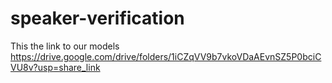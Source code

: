 # speaker-verification
This the link to our models
https://drive.google.com/drive/folders/1iCZqVV9b7vkoVDaAEvnSZ5P0bciCVU8v?usp=share_link
